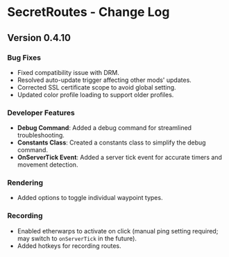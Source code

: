 

# SecretRoutes - Change Log

## Version 0.4.10

### Bug Fixes
- Fixed compatibility issue with DRM.
- Resolved auto-update trigger affecting other mods' updates.
- Corrected SSL certificate scope to avoid global setting.
- Updated color profile loading to support older profiles.

### Developer Features
- **Debug Command**: Added a debug command for streamlined troubleshooting.
- **Constants Class**: Created a constants class to simplify the debug command.
- **OnServerTick Event**: Added a server tick event for accurate timers and movement detection.

### Rendering
- Added options to toggle individual waypoint types.

### Recording
- Enabled etherwarps to activate on click (manual ping setting required; may switch to `onServerTick` in the future).
- Added hotkeys for recording routes.
